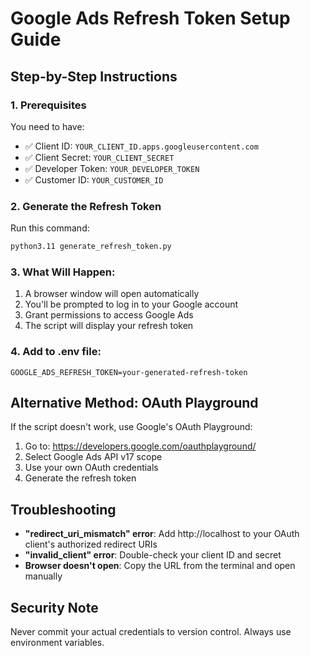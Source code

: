 # Google Ads Refresh Token Setup Guide

## Step-by-Step Instructions

### 1. Prerequisites
You need to have:
- ✅ Client ID: `YOUR_CLIENT_ID.apps.googleusercontent.com`
- ✅ Client Secret: `YOUR_CLIENT_SECRET`
- ✅ Developer Token: `YOUR_DEVELOPER_TOKEN`
- ✅ Customer ID: `YOUR_CUSTOMER_ID`

### 2. Generate the Refresh Token

Run this command:
```bash
python3.11 generate_refresh_token.py
```

### 3. What Will Happen:
1. A browser window will open automatically
2. You'll be prompted to log in to your Google account
3. Grant permissions to access Google Ads
4. The script will display your refresh token

### 4. Add to .env file:
```
GOOGLE_ADS_REFRESH_TOKEN=your-generated-refresh-token
```

## Alternative Method: OAuth Playground

If the script doesn't work, use Google's OAuth Playground:

1. Go to: https://developers.google.com/oauthplayground/
2. Select Google Ads API v17 scope
3. Use your own OAuth credentials
4. Generate the refresh token

## Troubleshooting

- **"redirect_uri_mismatch" error**: Add http://localhost to your OAuth client's authorized redirect URIs
- **"invalid_client" error**: Double-check your client ID and secret
- **Browser doesn't open**: Copy the URL from the terminal and open manually

## Security Note

Never commit your actual credentials to version control. Always use environment variables.